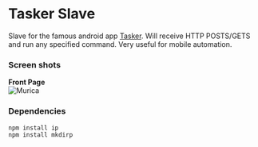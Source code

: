 Tasker Slave
===========================

Slave for the famous android app [Tasker](https://play.google.com/store/apps/details?id=net.dinglisch.android.taskerm&hl=en). Will receive HTTP POSTS/GETS and run any specified command. Very useful for mobile automation. 

### Screen shots
**Front Page**  
![Murica](http://imgur.com/qtD0BXg.png "Very rough sketch of the program")


### Dependencies

```
npm install ip
npm install mkdirp
```
